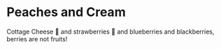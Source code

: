 # Peaches and Cream

Cottage Cheese 🤢
and strawberries 🍓
and blueberries
and blackberries,
berries are not fruits!
